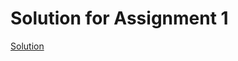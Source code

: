 # Solution for Assignment 1

[Solution](https://github.com/weilincheng/remote-assignments/blob/main/Week-4/Assignment-2/solution.js)
